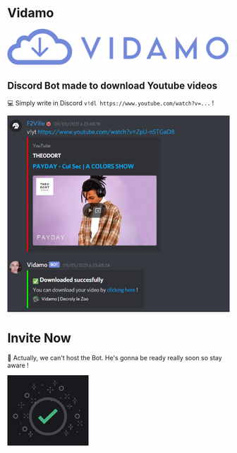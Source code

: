 # Vidamo
[![N|Solid](https://github.com/F2VILLE/vidamo/blob/main/unknown.png)](https://discord.com/api/oauth2/authorize?client_id=841059505030955048&permissions=126016&scope=bot)
## Discord Bot made to download Youtube videos
💻 Simply write in Discord `v!dl https://www.youtube.com/watch?v=...` !

[![N|Solid](https://github.com/F2VILLE/vidamo/blob/main/Capture%20d%E2%80%99%C3%A9cran%202021-05-10%20012905.png)](#)

# Invite Now
🔰 Actually, we can't host the Bot. He's gonna be ready really soon so stay aware ! 

[![N|Solid](https://github.com/F2VILLE/vidamo/blob/main/Capture%20d%E2%80%99%C3%A9cran%202021-05-10%20033105.png)](#)
